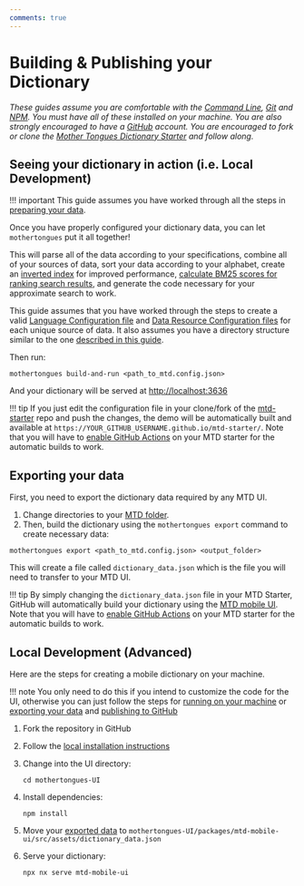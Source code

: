 ```yaml
---
comments: true
---
```


# Building & Publishing your Dictionary

*These guides assume you are comfortable with the [Command Line](https://en.wikipedia.org/wiki/Command-line_interface), [Git](https://en.wikipedia.org/wiki/Git) and [NPM](https://en.wikipedia.org/wiki/Npm_(software)). You must have all of these installed on your machine. You are also strongly encouraged to have a [GitHub](https://github.com) account. You are encouraged to fork or clone the [Mother Tongues Dictionary Starter](https://github.com/MotherTongues/mtd-starter) and follow along.*

## Seeing your dictionary in action (i.e. Local Development)

!!! important
    This guide assumes you have worked through all the steps in [preparing your data](prepare.md).

Once you have properly configured your dictionary data, you can let `mothertongues` put it all together!

This will parse all of the data according to your specifications, combine all of your sources of data, sort your data according to your alphabet, create an [inverted index](https://en.wikipedia.org/wiki/Inverted_index) for improved performance, [calculate BM25 scores for ranking search results](https://en.wikipedia.org/wiki/Okapi_BM25), and generate the code necessary for your approximate search to work.

This guide assumes that you have worked through the steps to create a valid [Language Configuration file](#mtd-language-configuration-file) and [Data Resource Configuration files](#mtd-data-resource-configuration-file) for each unique source of data. It also assumes you have a directory
structure similar to the one [described in this guide](#file-structure).

Then run:

`mothertongues build-and-run <path_to_mtd.config.json>`

And your dictionary will be served at [http://localhost:3636](http://localhost:3636)

!!! tip
    If you just edit the configuration file in your clone/fork of the [mtd-starter](https://github.com/MotherTongues/mtd-starter) repo and push the changes, the demo will be automatically built and available at `https://YOUR_GITHUB_USERNAME.github.io/mtd-starter/`. Note that you will have to [enable GitHub Actions](https://docs.github.com/en/github/administering-a-repository/disabling-or-limiting-github-actions-for-a-repository#managing-github-actions-permissions-for-your-repository) on your MTD starter for the automatic builds to work.


## Exporting your data

First, you need to export the dictionary data required by any MTD UI.

1.  Change directories to your [MTD folder](prepare.md#project-folder-structure).
2.  Then, build the dictionary using the `mothertongues export` command to create
    necessary data:

`mothertongues export <path_to_mtd.config.json> <output_folder>`


This will create a file called `dictionary_data.json` which is the file you will need to transfer to your MTD UI.

!!! tip
    By simply changing the `dictionary_data.json` file in your MTD Starter, GitHub will automatically build your dictionary using the [MTD
    mobile UI](https://github.com/MotherTongues/mothertongues-ui). Note that you will have to [enable GitHub Actions](https://docs.github.com/en/github/administering-a-repository/disabling-or-limiting-github-actions-for-a-repository#managing-github-actions-permissions-for-your-repository) on your MTD starter for the automatic builds to work.

## Local Development (Advanced)

Here are the steps for creating a mobile dictionary on your machine.

!!! note
    You only need to do this if you intend to customize the code for the UI, otherwise you can just follow the steps for [running on your machine]() or [exporting your data]() and [publishing to GitHub]()

1. Fork the repository in GitHub

2. Follow the [local installation instructions](../install.md#local-development)

3. Change into the UI directory:

    `cd mothertongues-UI`

4. Install dependencies:

    `npm install`

5. Move your [exported data](#exporting-your-data) to `mothertongues-UI/packages/mtd-mobile-ui/src/assets/dictionary_data.json`

6. Serve your dictionary:

    `npx nx serve mtd-mobile-ui`
